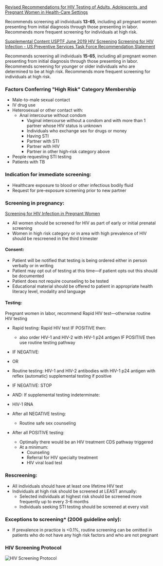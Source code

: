 [Revised Recommendations for HIV Testing of Adults, Adolescents, and Pregnant Women in Health-Care Settings](https://www.cdc.gov/mmwr/preview/mmwrhtml/rr5514a1.htm)

Recommends screening all individuals **13-65**, including all pregnant women presenting from initial diagnosis through those presenting in labor. Recommends more frequent screening for individuals at high risk.

[Supplemental Content USPTF June 2019 HIV Screening](https://www.uspreventiveservicestaskforce.org/Page/Document/UpdateSummaryFinal/human-immunodeficiency-virus-hiv-infection-screening1)
[Screening for HIV Infection - US Preventive Services Task Force Recommendation Statement](https://jamanetwork.com/journals/jama/fullarticle/2735345)

Recommends screening all individuals **15-65**, including all pregnant women presenting from initial diagnosis through those presenting in labor. Recommends screening for younger or older individuals who are determined to be at high risk. Recommends more frequent screening for individuals at high risk.

### Factors Conferring "High Risk" Category Membership

* Male-to-male sexual contact
* IV drug use
* Heterosexual or other contact with:
    * Anal intercourse without condom
		* Vaginal intercourse without a condom and with more than 1 partner whose HIV status is unknown
		* Individuals who exchange sex for drugs or money
		* Having STI
		* Partner with STI
		* Partner with HIV
		* Partner in other high-risk category above
* People requesting STI testing
* Patients with TB

### Indication for immediate screening:

* Healthcare exposure to blood or other infectious bodily fluid
* Request for pre-exposure screening prior to new partner

### Screening in pregnancy:

[Screening for HIV Infection in Pregnant Women](https://jamanetwork.com/journals/jama/fullarticle/2735344?appid=scweb)

* All women should be screened for HIV as part of early or initial prenatal screening
* Women in high risk category or in area with high prevalence of HIV should be rescreened in the third trimester

#### Consent:
*	Patient will be notified that testing is being ordered either in person verbally or in writing
*	Patient may opt out of testing at this time—if patient opts out this should be documented
*	Patient does not require counseling to be tested
*	Educational material should be offered to patient in appropriate health literacy level, modality and language

#### Testing:

Pregnant women in labor, recommend Rapid HIV test—otherwise routine HIV testing
*	Rapid testing: Rapid HIV test IF POSITIVE then:
    * also order HIV-1 and HIV-2 with HIV-1 p24 antigen IF POSITIVE then use routine testing pathway
* IF NEGATIVE:
* OR
*	Routine testing: HIV-1 and HIV-2 antibodies with HIV-1 p24 antigen with reflex (automatic) supplemental testing if positive
* IF NEGATIVE: STOP
* AND: If supplemental testing indeterminate:
*	HIV-1 RNA

* After all NEGATIVE testing:
    *	Routine safe sex counseling

* After all POSITIVE testing:
    * Optimally there would be an HIV treatment CDS pathway triggered
    * At a minimum:
        * Counseling
        * Referral for HIV specialty treatment
        * HIV viral load test

### Rescreening:
*	All individuals should have at least one lifetime HIV test
*	Individuals at high risk should be screened at LEAST annually:
    *	Selected individuals at highest risk should be screened more frequently up to every 3-6 months
    *	Individuals seeking STI testing should be screened at every visit

### Exceptions to screening* (2006 guideline only):
*	If prevalence in practice is <0.1%, routine screening can be omitted in patients who do not have any high risk factors and who are not pregnant

### HIV Screening Protocol

<div>
  <img src="hiv-screening-protocol.png" alt="HIV Screening Protocol"/>
</div>

